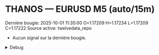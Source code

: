 # THANOS — EURUSD M5 (auto/15m)
Dernière bougie: 2025-10-01 11:35:00  O=1.17209  H=1.17234  L=1.17209  C=1.17222
Source active: twelvedata_repo

- Aucun signal sur la dernière bougie.

<details><summary>Debug</summary>

- TD_API_KEY manquant.

</details>